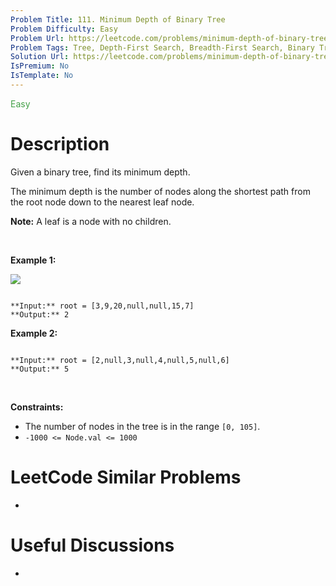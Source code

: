 ```yaml
---
Problem Title: 111. Minimum Depth of Binary Tree
Problem Difficulty: Easy
Problem Url: https://leetcode.com/problems/minimum-depth-of-binary-tree/
Problem Tags: Tree, Depth-First Search, Breadth-First Search, Binary Tree
Solution Url: https://leetcode.com/problems/minimum-depth-of-binary-tree/solution/
IsPremium: No
IsTemplate: No
---
```


<span style="color: rgb(67, 160, 71);">Easy</span>

# Description

Given a binary tree, find its minimum depth.


The minimum depth is the number of nodes along the shortest path from the root node down to the nearest leaf node.


**Note:** A leaf is a node with no children.


 


**Example 1:**


![](https://assets.leetcode.com/uploads/2020/10/12/ex_depth.jpg)

```

**Input:** root = [3,9,20,null,null,15,7]
**Output:** 2

```

**Example 2:**



```

**Input:** root = [2,null,3,null,4,null,5,null,6]
**Output:** 5

```

 


**Constraints:**


* The number of nodes in the tree is in the range `[0, 105]`.
* `-1000 <= Node.val <= 1000`




# LeetCode Similar Problems

- []()

# Useful Discussions

- []()
